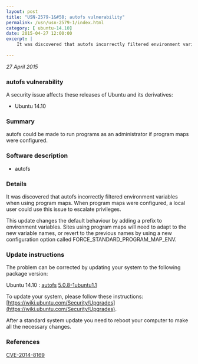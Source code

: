 ```yaml
---
layout: post
title: "USN-2579-1&#58; autofs vulnerability"
permalink: /usn/usn-2579-1/index.html
category: [ ubuntu-14.10]
date: 2015-04-27 12:00:00
excerpt: |
    It was discovered that autofs incorrectly filtered environment variables when using program maps. When program maps were configured, a local user could use this issue to escalate privileges.
    
--- 
```

 
 

*27 April 2015*

### autofs vulnerability

A security issue affects these releases of Ubuntu and its derivatives:

* Ubuntu 14.10

### Summary

autofs could be made to run programs as an administrator if program maps were configured.

### Software description

* autofs 

### Details

It was discovered that autofs incorrectly filtered environment variables when using program maps. When program maps were configured, a local user could use this issue to escalate privileges.

This update changes the default behaviour by adding a prefix to environment variables. Sites using program maps will need to adapt to the new variable names, or revert to the previous names by using a new configuration option called FORCE_STANDARD_PROGRAM_MAP_ENV. 

### Update instructions

The problem can be corrected by updating your system to the following package version:

Ubuntu 14.10
 : [autofs](https://launchpad.net/ubuntu/+source/autofs) <span> [5.0.8-1ubuntu1.1](https://launchpad.net/ubuntu/+source/autofs/5.0.8-1ubuntu1.1) </span> 

To update your system, please follow these instructions: [https://wiki.ubuntu.com/Security/Upgrades](https://wiki.ubuntu.com/Security/Upgrades).

After a standard system update you need to reboot your computer to make all the necessary changes. 

### References

 
 [CVE-2014-8169](http://people.ubuntu.com/~ubuntu-security/cve/CVE-2014-8169)
 

